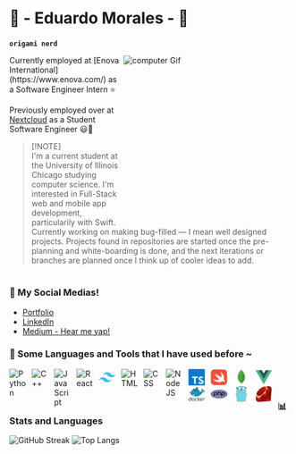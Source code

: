 # 🌙 - Eduardo Morales - 🌙 

**`origami nerd`** 

<!-- giphy that I added, as well as description -->

<img alt='computer Gif' src='https://media.giphy.com/media/tlRU5lV5HqMpSAGPXh/giphy.gif' width='300' height='300' align='right' style='padding:0; margin:0;'/>
Currently employed at [Enova International](https://www.enova.com/) as a Software Engineer Intern ⭐

Previously employed over at [Nextcloud](https://nextcloud.com/) as a Student Software Engineer 😃💙
 
> [!NOTE]\
> I'm a current student at the University of Illinois Chicago studying computer science. I'm interested in Full-Stack web and mobile app development, particularily with Swift. Currently working on making bug-filled — I mean well designed projects. Projects found in repositories are started once the pre-planning and white-boarding is done, and the next iterations or branches are planned once I think up of cooler ideas to add.

#

<!-- My Website -->

### 🚀 My Social Medias!
<ul>
 <li>
  <a href="https://www.moraleseduardo.com/" target="_blank">
   Portfolio
  </a>
 </li>
 <li>
  <a href="https://www.linkedin.com/in/emswe/" target="_blank">
   LinkedIn
  </a>
 </li>
 <li>
  <a href="https://medium.com/@emoral435" target="_blank">
   Medium - Hear me yap!
  </a>
 </li>
</ul>

<!-- tools and languages with icons -->

### 🧰 Some Languages and Tools that I have used before ~
<img align="left" alt="Python" width="30px" style="padding-right:10px;" src="https://cdn.jsdelivr.net/gh/devicons/devicon/icons/python/python-original.svg" />
<img align="left" alt="C++" width="30px" style="padding-right:10px;" src="https://cdn.jsdelivr.net/gh/devicons/devicon/icons/cplusplus/cplusplus-original.svg" />
<img align="left" alt="JavaScript" width="30px" style="padding-right:10px;" src="https://cdn.jsdelivr.net/gh/devicons/devicon/icons/javascript/javascript-original.svg" />
<img align="left" alt="React" width="30px" style="padding-right:10px;" src="https://cdn.jsdelivr.net/gh/devicons/devicon/icons/react/react-original.svg" />
<img align="left" alt="TailwindCSS" width="30px" style="padding-right:10px;" src='https://github.com/devicons/devicon/blob/master/icons/tailwindcss/tailwindcss-original.svg' />
<img align="left" alt="HTML" width="30px" style="padding-right:10px;" src="https://cdn.jsdelivr.net/gh/devicons/devicon/icons/html5/html5-plain.svg" />
<img align="left" alt="CSS" width="30px" style="padding-right:10px;" src="https://cdn.jsdelivr.net/gh/devicons/devicon/icons/css3/css3-plain.svg" />
<img align="left" alt="NodeJS" width="30px" style="padding-right:10px;" src="https://cdn.jsdelivr.net/gh/devicons/devicon/icons/nodejs/nodejs-original.svg" />
<img align="left" alt="GitHub" width="30px" style="padding-right:10px;" src="https://github.com/devicons/devicon/blob/v2.15.1/icons/typescript/typescript-original.svg" />
<img align="left" alt="GitHub" width="30px" style="padding-right:10px;" src="https://github.com/devicons/devicon/blob/v2.15.1/icons/swift/swift-original.svg" />
<img align="left" alt="GitHub" width="30px" style="padding-right:10px;" src="https://github.com/devicons/devicon/blob/v2.15.1/icons/mongodb/mongodb-original.svg" />
<img align="left" alt="GitHub" width="30px" style="padding-right:10px;" src="https://github.com/devicons/devicon/blob/master/icons/vuejs/vuejs-original.svg" />
<img align="left" alt="GitHub" width="30px" style="padding-right:10px;" src="https://github.com/devicons/devicon/blob/master/icons/docker/docker-original-wordmark.svg" />
<img align="left" alt="GitHub" width="30px" style="padding-right:10px;" src="https://github.com/devicons/devicon/blob/master/icons/php/php-original.svg" />
<img align="left" alt="GitHub" width="30px" style="padding-right:10px;" src="https://github.com/devicons/devicon/blob/master/icons/go/go-original.svg" />
<img align="left" alt="GitHub" width="30px" style="padding-right:10px;" src="https://github.com/devicons/devicon/blob/master/icons/ruby/ruby-original.svg" />


<br/>

#

<!-- displaying my stats, not made by me, but by anuraghazra (search him up and find his github stats repository and read through it for more details) -->

### 📊 Stats and Languages
![GitHub Streak](http://github-readme-streak-stats.herokuapp.com?user=emoral435&theme=tokyonight&date_format=M%20j%5B%2C%20Y%5D) ![Top Langs](https://github-readme-stats.vercel.app/api/top-langs/?username=emoral435&size_weight=0.5&count_weight=0.5&theme=tokyonight&layout=donut&hide=css,html)


